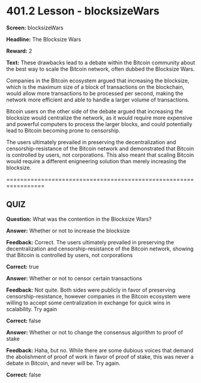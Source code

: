 # 401.2 Lesson - blocksizeWars

**Screen:** blocksizeWars

**Headline:** The Blocksize Wars

**Reward:** 2

**Text:** These drawbacks lead to a debate within the Bitcoin community about the best way to scale the Bitcoin network, often dubbed the Blocksize Wars.

Companies in the Bitcoin ecosystem argued that increasing the blocksize, which is the maximum size of a block of transactions on the blockchain, would allow more transactions to be processed per second, making the network more efficient and able to handle a larger volume of transactions.

Bitcoin users on the other side of the debate argued that increasing the blocksize would centralize the network, as it would require more expensive and powerful computers to process the larger blocks, and could potentially lead to Bitcoin becoming prone to censorship.

The users ultimately prevailed in preserving the decentralization and censorship-resistance of the Bitcoin network and demonstrated that Bitcoin is controlled by users, not corporations. This also meant that scaling Bitcoin would require a different enigneering solution than merely increasing the blocksize.

\=================================================================

## QUIZ

**Question:** What was the contention in the Blocksize Wars?

**Answer:** Whether or not to increase the blocksize

**Feedback:** Correct. The users ultimately prevailed in preserving the decentralization and censorship-resistance of the Bitcoin network, showing that Bitcoin is controlled by users, not corporations

**Correct:** true

**Answer:** Whether or not to censor certain transactions

**Feedback:** Not quite. Both sides were publicly in favor of preserving censorship-resistance, however companies in the Bitcoin ecosystem were willing to accept some centralization in exchange for quick wins in scalability. Try again

**Correct:** false

**Answer:** Whether or not to change the consensus algorithm to proof of stake

**Feedback:** Haha, but no. While there are some dubious voices that demand the abolishment of proof of work in favor of proof of stake, this was never a debate in Bitcoin, and never will be. Try again.

**Correct:** false

<figure><img src="../.gitbook/assets/401-02.png" alt=""><figcaption></figcaption></figure>
